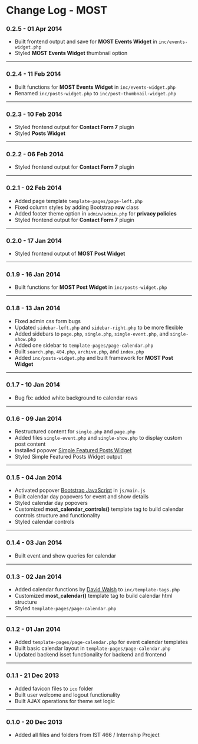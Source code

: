 Change Log - MOST
===

### 0.2.5 - 01 Apr 2014
* Built frontend output and save for __MOST Events Widget__ in `inc/events-widget.php`
* Styled __MOST Events Widget__ thumbnail option

- - -

### 0.2.4 - 11 Feb 2014
* Built functions for __MOST Events Widget__ in `inc/events-widget.php`
* Renamed `inc/posts-widget.php` to `inc/post-thumbnail-widget.php`

- - -

### 0.2.3 - 10 Feb 2014
* Styled frontend output for __Contact Form 7__ plugin
* Styled __Posts Widget__

- - -

### 0.2.2 - 06 Feb 2014
* Styled frontend output for __Contact Form 7__ plugin

- - -

### 0.2.1 - 02 Feb 2014
* Added page template `template-pages/page-left.php`
* Fixed column styles by adding Bootstrap __row__ class
* Added footer theme option in `admin/admin.php` for __privacy policies__
* Styled frontend output for __Contact Form 7__ plugin

- - -

### 0.2.0 - 17 Jan 2014
* Styled frontend output of __MOST Post Widget__

- - -

### 0.1.9 - 16 Jan 2014
* Built functions for __MOST Post Widget__ in `inc/posts-widget.php`

- - -

### 0.1.8 - 13 Jan 2014
* Fixed admin css form bugs
* Updated `sidebar-left.php` and `sidebar-right.php` to be more flexible
* Added sidebars to `page.php`, `single.php`, `single-event.php`, and `single-show.php`
* Added one sidebar to `template-pages/page-calendar.php`
* Built `search.php`, `404.php`, `archive.php`, and `index.php`
* Added `inc/posts-widget.php` and built framework for __MOST Post Widget__

- - -

### 0.1.7 - 10 Jan 2014
* Bug fix: added white background to calendar rows

- - -

### 0.1.6 - 09 Jan 2014
* Restructured content for `single.php` and `page.php`
* Added files `single-event.php` and `single-show.php` to display custom post content
* Installed popover [Simple Featured Posts Widget](http://wordpress.org/plugins/simple-featured-posts-widget/screenshots/)
* Styled Simple Featured Posts Widget output

- - -

### 0.1.5 - 04 Jan 2014
* Activated popover [Bootstrap JavaScript](http://getbootstrap.com/2.3.2/javascript.html#popovers) in `js/main.js`
* Built calendar day popovers for event and show details
* Styled calendar day popovers
* Customized __most_calendar_controls()__ template tag to build calendar controls structure and functionality
* Styled calendar controls

- - -

### 0.1.4 - 03 Jan 2014
* Built event and show queries for calendar

- - -

### 0.1.3 - 02 Jan 2014
* Added calendar functions by [David Walsh](http://davidwalsh.name/php-event-calendar) to `inc/template-tags.php`
* Customized __most_calendar()__ template tag to build calendar html structure
* Styled `template-pages/page-calendar.php`

- - -

### 0.1.2 - 01 Jan 2014
* Added `template-pages/page-calendar.php` for event calendar templates
* Built basic calendar layout in `template-pages/page-calendar.php`
* Updated backend isset functionality for backend and frontend

- - -

### 0.1.1 - 21 Dec 2013
* Added favicon files to `ico` folder
* Built user welcome and logout functionality
* Built AJAX operations for theme set logic

- - -

### 0.1.0 - 20 Dec 2013
* Added all files and folders from IST 466 / Internship Project